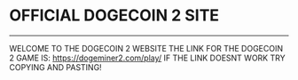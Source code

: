 # OFFICIAL DOGECOIN 2 SITE
----------------
WELCOME TO THE DOGECOIN 2 WEBSITE
THE LINK FOR THE DOGECOIN 2 GAME IS: https://dogeminer2.com/play/
IF THE LINK DOESNT WORK TRY COPYING AND PASTING!
